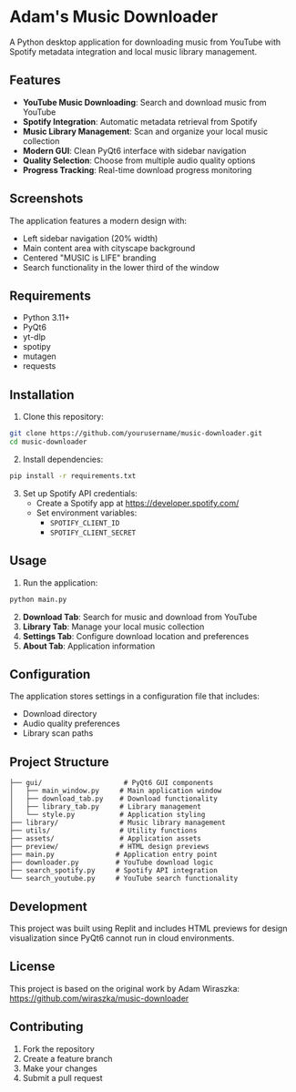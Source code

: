 # Adam's Music Downloader

A Python desktop application for downloading music from YouTube with Spotify metadata integration and local music library management.

## Features

- **YouTube Music Downloading**: Search and download music from YouTube
- **Spotify Integration**: Automatic metadata retrieval from Spotify
- **Music Library Management**: Scan and organize your local music collection
- **Modern GUI**: Clean PyQt6 interface with sidebar navigation
- **Quality Selection**: Choose from multiple audio quality options
- **Progress Tracking**: Real-time download progress monitoring

## Screenshots

The application features a modern design with:
- Left sidebar navigation (20% width)
- Main content area with cityscape background
- Centered "MUSIC is LIFE" branding
- Search functionality in the lower third of the window

## Requirements

- Python 3.11+
- PyQt6
- yt-dlp
- spotipy
- mutagen
- requests

## Installation

1. Clone this repository:
```bash
git clone https://github.com/yourusername/music-downloader.git
cd music-downloader
```

2. Install dependencies:
```bash
pip install -r requirements.txt
```

3. Set up Spotify API credentials:
   - Create a Spotify app at https://developer.spotify.com/
   - Set environment variables:
     - `SPOTIFY_CLIENT_ID`
     - `SPOTIFY_CLIENT_SECRET`

## Usage

1. Run the application:
```bash
python main.py
```

2. **Download Tab**: Search for music and download from YouTube
3. **Library Tab**: Manage your local music collection
4. **Settings Tab**: Configure download location and preferences
5. **About Tab**: Application information

## Configuration

The application stores settings in a configuration file that includes:
- Download directory
- Audio quality preferences
- Library scan paths

## Project Structure

```
├── gui/                    # PyQt6 GUI components
│   ├── main_window.py     # Main application window
│   ├── download_tab.py    # Download functionality
│   ├── library_tab.py     # Library management
│   └── style.py           # Application styling
├── library/               # Music library management
├── utils/                 # Utility functions
├── assets/                # Application assets
├── preview/               # HTML design previews
├── main.py               # Application entry point
├── downloader.py         # YouTube download logic
├── search_spotify.py     # Spotify API integration
└── search_youtube.py     # YouTube search functionality
```

## Development

This project was built using Replit and includes HTML previews for design visualization since PyQt6 cannot run in cloud environments.

## License

This project is based on the original work by Adam Wiraszka: https://github.com/wiraszka/music-downloader

## Contributing

1. Fork the repository
2. Create a feature branch
3. Make your changes
4. Submit a pull request